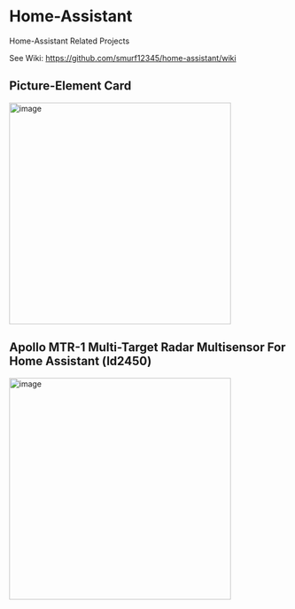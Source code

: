 # Home-Assistant
Home-Assistant Related Projects

See Wiki: <a>https://github.com/smurf12345/home-assistant/wiki</a>

<h2>Picture-Element Card</h2>


<img width="400" alt="image" src="https://github.com/user-attachments/assets/52134757-f111-46fd-979a-18a51c94c043">


<h2>Apollo MTR-1 Multi-Target Radar Multisensor For Home Assistant (ld2450)</h2>
<img width="400" alt="image" src="https://github.com/user-attachments/assets/19fad604-0c61-4de5-884d-1b478826445f">


